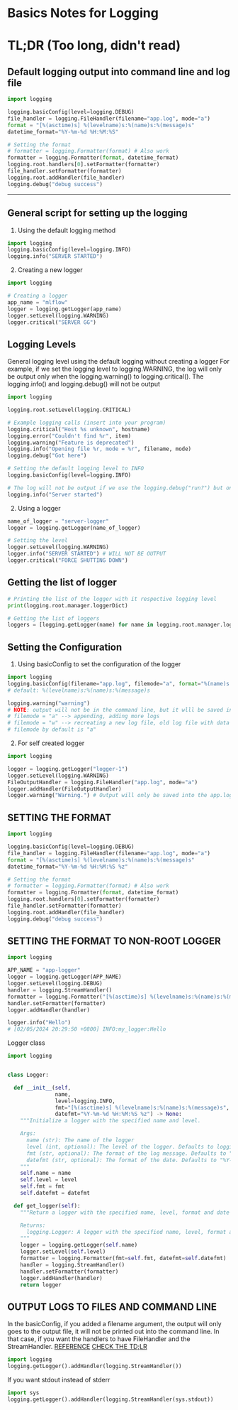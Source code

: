 # Basics Notes for Logging

# TL;DR (Too long, didn't read)
## Default logging output into command line and log file
```py
import logging

logging.basicConfig(level=logging.DEBUG)
file_handler = logging.FileHandler(filename="app.log", mode="a")
format = "[%(asctime)s] %(levelname)s:%(name)s:%(message)s"
datetime_format="%Y-%m-%d %H:%M:%S"

# Setting the format
# formatter = logging.Formatter(format) # Also work
formatter = logging.Formatter(format, datetime_format)
logging.root.handlers[0].setFormatter(formatter)
file_handler.setFormatter(formatter)
logging.root.addHandler(file_handler)
logging.debug("debug success")

```
---

## General script for setting up the logging
1. Using the default logging method
```py
import logging
logging.basicConfig(level=logging.INFO)
logging.info("SERVER STARTED")
```

2. Creating a new logger
```py
import logging

# Creating a logger
app_name = "mlflow"
logger = logging.getLogger(app_name)
logger.setLevel(logging.WARNING)
logger.critical("SERVER GG")
```

## Logging Levels
General logging level using the default logging without creating a logger
For example, if we set the logging level to logging.WARNING, the log will only be output only when the logging.warning() to logging.critical(). The logging.info() and logging.debug() will not be output
```py
import logging

logging.root.setLevel(logging.CRITICAL)

# Example logging calls (insert into your program)
logging.critical("Host %s unknown", hostname)
logging.error("Couldn't find %r", item)
logging.warning("Feature is deprecated")
logging.info("Opening file %r, mode = %r", filename, mode)
logging.debug("Got here")

# Setting the default logging level to INFO
logging.basicConfig(level=logging.INFO)

# The log will not be output if we use the logging.debug("run?") but only output starting from INFO TO CRITICAL
logging.info("Server started")

```
2. Using a logger
```py
name_of_logger = "server-logger"
logger = logging.getLogger(name_of_logger)

# Setting the level
logger.setLevel(logging.WARNING)
logger.info("SERVER STARTED") # WILL NOT BE OUTPUT
logger.critical("FORCE SHUTTING DOWN")
```

## Getting the list of logger
```py
# Printing the list of the logger with it respective logging level
print(logging.root.manager.loggerDict)

# Getting the list of loggers
loggers = [logging.getLogger(name) for name in logging.root.manager.loggerDict]

```

## Setting the Configuration
1. Using basicConfig to set the configuration of the logger
```py
import logging
logging.basicConfig(filename="app.log", filemode="a", format="%(name)s -> %(levelname)s: %(message)s", level=logging.DEBUG)
# default: %(levelname)s:%(name)s:%(message)s

logging.warning("warning")
# NOTE: output will not be in the command line, but it wlll be saved into the app.log because you have specify a filename
# filemode = "a" --> appending, adding more logs
# filemode = "w" --> recreating a new log file, old log file with data will be cleaned
# filemode by default is "a"
```

2. For self created logger
```py
import logging

logger = logging.getLogger("logger-1")
logger.setLevel(logging.WARNING)
FileOutputHandler = logging.FileHandler("app.log", mode="a")
logger.addHandler(FileOutputHandler)
logger.warning("Warning.") # Output will only be saved into the app.log
```

## SETTING THE FORMAT
```py
import logging

logging.basicConfig(level=logging.DEBUG)
file_handler = logging.FileHandler(filename="app.log", mode="a")
format = "[%(asctime)s] %(levelname)s:%(name)s:%(message)s"
datetime_format="%Y-%m-%d %H:%M:%S %z"

# Setting the format
# formatter = logging.Formatter(format) # Also work
formatter = logging.Formatter(format, datetime_format)
logging.root.handlers[0].setFormatter(formatter)
file_handler.setFormatter(formatter)
logging.root.addHandler(file_handler)
logging.debug("debug success")
```

## SETTING THE FORMAT TO NON-ROOT LOGGER
```py
import logging

APP_NAME = "app-logger"
logger = logging.getLogger(APP_NAME)
logger.setLevel(logging.DEBUG)
handler = logging.StreamHandler()
formatter = logging.Formatter("[%(asctime)s] %(levelname)s:%(name)s:%(message)s", datefmt="%Y-%m-%d %H:%M:%S %z")
handler.setFormatter(formatter)
logger.addHandler(handler)

logger.info("Hello")
# [02/05/2024 20:29:50 +0800] INFO:my_logger:Hello
```
Logger class
```py
import logging


class Logger:

  def __init__(self,
               name,
               level=logging.INFO,
               fmt="[%(asctime)s] %(levelname)s:%(name)s:%(message)s",
               datefmt="%Y-%m-%d %H:%M:%S %z") -> None:
    """Initialize a logger with the specified name and level.

    Args:
      name (str): The name of the logger
      level (int, optional): The level of the logger. Defaults to logging.INFO.
      fmt (str, optional): The format of the log message. Defaults to "[%(asctime)s] %(levelname)s:%(name)s:%(message)s".
      datefmt (str, optional): The format of the date. Defaults to "%Y-%m-%d %H:%M:%S %z".
    """
    self.name = name
    self.level = level
    self.fmt = fmt
    self.datefmt = datefmt

  def get_logger(self):
    """Return a logger with the specified name, level, format and date format.

    Returns:
      logging.Logger: A logger with the specified name, level, format and date format.
    """
    logger = logging.getLogger(self.name)
    logger.setLevel(self.level)
    formatter = logging.Formatter(fmt=self.fmt, datefmt=self.datefmt)
    handler = logging.StreamHandler()
    handler.setFormatter(formatter)
    logger.addHandler(handler)
    return logger

```

## OUTPUT LOGS TO FILES AND COMMAND LINE
In the basicConfig, if you added a filename argument, the output will only goes to the output file, it will not be printed out into the command line.
In that case, if you want the handlers to have FileHandler and the StreamHandler.
[REFERENCE](https://stackoverflow.com/questions/13733552/logger-configuration-to-log-to-file-and-print-to-stdout)
[CHECK THE TD;LR](#tldr)
```py
import logging
logging.getLogger().addHandler(logging.StreamHandler())

```
If you want stdout instead of stderr
```py
import sys
logging.getLogger().addHandler(logging.StreamHandler(sys.stdout))
```